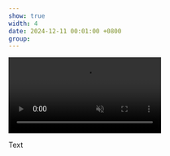 ```yaml
---
show: true
width: 4
date: 2024-12-11 00:01:00 +0800
group:
---
```

<div>
  <video autoplay loop muted playsinline>
  <source src="assets/video/Pieris_small.mp4" type="video/mp4">
  Your browser does not support the video tag.
</video>
  <div class="card-body">
    <p class="card-text">
      Text
    </p>
     </div>
</div>
